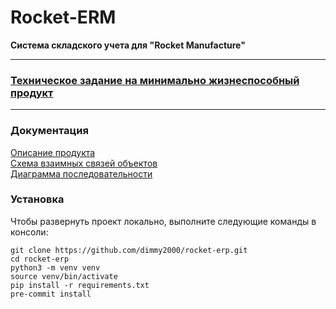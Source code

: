 # Rocket-ERM

**Система складского учета для "Rocket Manufacture"**

---

 ### [Техническое задание на минимально жизнеспособный продукт](docs/MVP.md)

---

### Документация

[Описание продукта](docs/Specification.md)<br>
[Схема взаимных связей объектов](docs/uml/rocket-erp-diagram.png)<br>
[Диаграмма последовательности](docs/uml/rocket-erp-sequence-diagram.png)<br>

### Установка
Чтобы развернуть проект локально, выполните следующие команды в консоли:
```shell
git clone https://github.com/dimmy2000/rocket-erp.git
cd rocket-erp
python3 -m venv venv
source venv/bin/activate
pip install -r requirements.txt
pre-commit install
```
